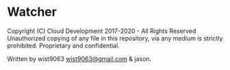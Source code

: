 # Watcher

Copyright (C) Cloud Development 2017-2020 - All Rights Reserved<br>
Unauthorized copying of any file in this repository, via any medium is strictly prohibited.
Proprietary and confidential.

Written by wist9063 <wist9063@gmail.com> & jason.
